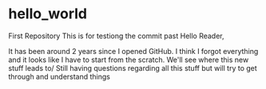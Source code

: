 # hello_world
First Repository
This is for testiong the commit past
 Hello Reader,
 
 It has been around 2 years since I opened GitHub.
 I think I forgot everything and it looks like I have to start from the scratch.
 We'll see where this new stuff leads to/
 Still having questions regarding all this stuff but will try to get through and understand things
